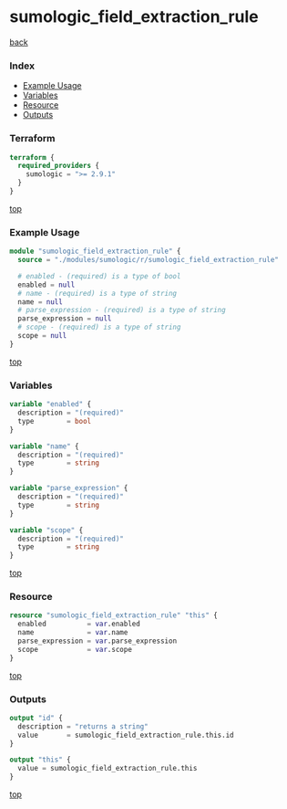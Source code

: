 # sumologic_field_extraction_rule

[back](../sumologic.md)

### Index

- [Example Usage](#example-usage)
- [Variables](#variables)
- [Resource](#resource)
- [Outputs](#outputs)

### Terraform

```terraform
terraform {
  required_providers {
    sumologic = ">= 2.9.1"
  }
}
```

[top](#index)

### Example Usage

```terraform
module "sumologic_field_extraction_rule" {
  source = "./modules/sumologic/r/sumologic_field_extraction_rule"

  # enabled - (required) is a type of bool
  enabled = null
  # name - (required) is a type of string
  name = null
  # parse_expression - (required) is a type of string
  parse_expression = null
  # scope - (required) is a type of string
  scope = null
}
```

[top](#index)

### Variables

```terraform
variable "enabled" {
  description = "(required)"
  type        = bool
}

variable "name" {
  description = "(required)"
  type        = string
}

variable "parse_expression" {
  description = "(required)"
  type        = string
}

variable "scope" {
  description = "(required)"
  type        = string
}
```

[top](#index)

### Resource

```terraform
resource "sumologic_field_extraction_rule" "this" {
  enabled          = var.enabled
  name             = var.name
  parse_expression = var.parse_expression
  scope            = var.scope
}
```

[top](#index)

### Outputs

```terraform
output "id" {
  description = "returns a string"
  value       = sumologic_field_extraction_rule.this.id
}

output "this" {
  value = sumologic_field_extraction_rule.this
}
```

[top](#index)